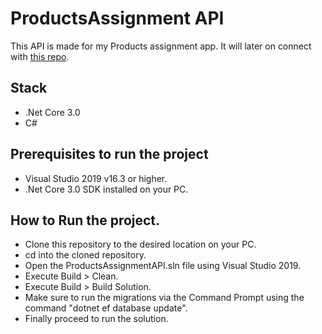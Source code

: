 # ProductsAssignment API
This API is made for my Products assignment app. It will later on connect with [this repo](https://github.com/mekairaw/ProductsAssignmentFrontEnd).
## Stack
- .Net Core 3.0
- C#
## Prerequisites to run the project
- Visual Studio 2019 v16.3 or higher.
- .Net Core 3.0 SDK installed on your PC. 

## How to Run the project.
- Clone this repository to the desired location on your PC.
- cd into the cloned repository.
- Open the ProductsAssignmentAPI.sln file using Visual Studio 2019.
- Execute Build > Clean.
- Execute Build > Build Solution.
- Make sure to run the migrations via the Command Prompt using the command "dotnet ef database update".
- Finally proceed to run the solution.

